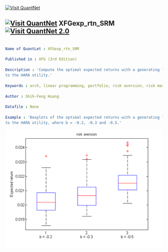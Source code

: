 
[<img src="https://github.com/QuantLet/Styleguide-and-Validation-procedure/blob/master/pictures/banner.png" alt="Visit QuantNet">](http://quantlet.de/index.php?p=info)

## [<img src="https://github.com/QuantLet/Styleguide-and-Validation-procedure/blob/master/pictures/qloqo.png" alt="Visit QuantNet">](http://quantlet.de/) **XFGexp_rtn_SRM** [<img src="https://github.com/QuantLet/Styleguide-and-Validation-procedure/blob/master/pictures/QN2.png" width="60" alt="Visit QuantNet 2.0">](http://quantlet.de/d3/ia)

```yaml

Name of QuantLet : XFGexp_rtn_SRM

Published in : XFG (3rd Edition)

Description : 'Compute the optimal expected returns with a generating function of the SRM related
to the HARA utility.'

Keywords : arch, linear programming, portfolio, risk aversion, risk measure, utility

Author : Shih-Feng Huang

Datafile : None

Example : 'Boxplots of the optimal expected returns with a generating function of the SRM related
to the HARA utility, where b = -0.2, -0.3 and -0.5.'

```

![Picture1](fig4a.png)


```matlab

```
